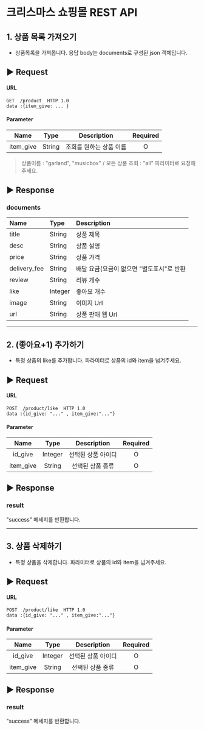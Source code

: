 # 크리스마스 쇼핑몰 REST API

## 1. 상품 목록 가져오기
- 상품목록을 가져옵니다. 응답 body는 documents로 구성된 json 객체입니다.
## ▶ Request

#### URL

```
GET  /product  HTTP 1.0
data :{item_give: ... }

```

#### Parameter

| Name | Type |  Description  | Required |
| :----: | :----: |:-------------:| :--------: |
|  item_give  | String  | 조회를 원하는 상품 이름 |    O     |
> 상품이름 : "garland", "musicbox" / 
> 모든 상품 조회 : "all" 파라미터로 요청해주세요. 

## ▶ Response
### documents

|     Name     |  Type  | Description              |
|:------------|:------|:-------------------------|
|    title     | String | 상품 제목                    |
|     desc     | String | 상품 설명                    |
|    price     | String | 상품 가격                    |
| delivery_fee | String | 배달 요금(요금이 없으면 "별도표시"로 반환 |
|    review    | String | 리뷰 개수                    |
|     like     | Integer | 좋아요 개수                   |
|    image     | String | 이미지 Url                  |
|     url      | String | 상품 판매 웹 Url              |

---

## 2. (좋아요+1) 추가하기
- 특정 상품의 like를 추가합니다. 파라미터로 상품의 id와 item을 넘겨주세요.
## ▶ Request

#### URL

```
POST  /product/like  HTTP 1.0
data :{id_give: "..." , item_give:"..."}
```

#### Parameter

| Name |  Type   | Description | Required |
|:----:|:-------:|:-----------:|:--------:|
|  id_give  | Integer | 선택된 상품 아이디  |    O     |
|  item_give  | String  |  선택된 상품 종류  |    O     |

## ▶ Response
### result
"success" 메세지를 반환합니다.

---

## 3. 상품 삭제하기
- 특정 상품을 삭제합니다. 파라미터로 상품의 id와 item을 넘겨주세요.
## ▶ Request

#### URL

```
POST  /product/like  HTTP 1.0
data :{id_give: "..." , item_give:"..."}
```

#### Parameter

| Name | Type | Description | Required |
|:----:|:----:|:-----------:|:--------:|
|  id_give  |   Integer   | 선택된 상품 아이디 |    O     |
|  item_give  | String  |  선택된 상품 종류  |    O     |

## ▶ Response
### result
"success" 메세지를 반환합니다.

